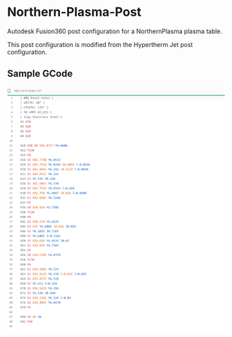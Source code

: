 # Northern-Plasma-Post

Autodesk Fusion360 post configuration for a NorthernPlasma plasma table.

This post configuration is modified from the Hypertherm Jet post configuration.

## Sample GCode
![](https://github.com/braydenaimar/Northern-Plasma-Post/blob/master/SampleGCode.PNG "")
